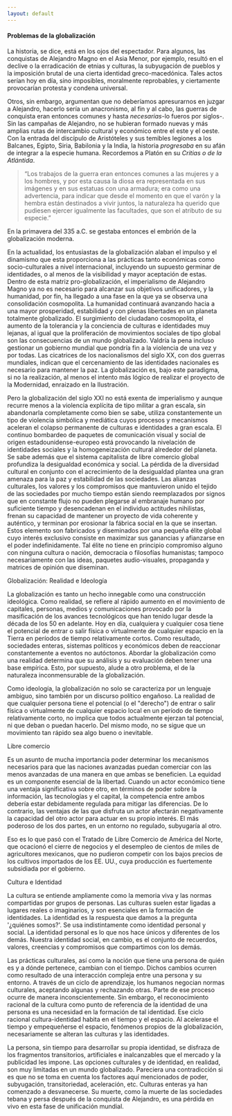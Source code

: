 ```yaml
---
layout: default
---
```

<h4>Problemas de la globalización</h4>

La historia, se dice, está en los ojos del espectador. Para algunos, las conquistas de Alejandro Magno en el Asia Menor, por ejemplo, resultó en el declive o la erradicación de etnias y culturas, la subyugación de pueblos y la imposición brutal de una cierta identidad greco-macedónica. Tales actos serían hoy en día, sino imposibles, moralmente reprobables, y ciertamente provocarían protesta y condena universal.

Otros, sin embargo, argumentan que no deberíamos apresurarnos en juzgar a Alejandro, hacerlo sería un anacronismo, al fin y al cabo, las guerras de conquista eran entonces comunes y hasta *necesarias*-lo fueros por siglos-. Sin las campañas de Alejandro, no se hubieran formado nuevas y más amplias rutas de intercambio cultural y económico entre el este y el oeste. Con la entrada del discípulo de Aristóteles y sus temibles legiones a los Balcanes, Egipto, Siria, Babilonia y la India, la historia *progresaba* en su afán de integrar a la especie humana. Recordemos a Platón en su *Critias o de la Atlántida*.

>“Los trabajos de la guerra eran entonces comunes a las mujeres y a los hombres, y por esta causa la diosa era representada en sus imágenes y en sus estatuas con una armadura; era como una advertencia, para indicar que desde el momento en que el varón y la hembra están destinados a vivir juntos, la naturaleza ha querido que pudiesen ejercer igualmente las facultades, que son el atributo de su especie.”

En la primavera del 335 a.C. se gestaba entonces el embrión de la globalización moderna.

En la actualidad, los entusiastas de la globalización alaban el impulso y el dinamismo que esta proporciona a las prácticas tanto económicas como socio-culturales a nivel internacional, incluyendo un supuesto germinar de identidades, o al menos de la visibilidad y mayor aceptación de estas. Dentro de esta matriz pro-globalización, el imperialismo de Alejandro Magno ya no es necesario para alcanzar sus objetivos unificadores, y la humanidad, por fin, ha llegado a una fase en la que ya se observa una consolidación cosmopolita. La humanidad continuará avanzando hacia a una mayor prosperidad, estabilidad y con plenas libertades en un planeta totalmente globalizado. El surgimiento del ciudadano cosmopolita, el aumento de la tolerancia y la conciencia de culturas e identidades muy lejanas, al igual que la proliferación de movimientos sociales de tipo global son las consecuencias de un mundo globalizado. Valdría la pena incluso gestionar un gobierno mundial que pondría fin a la violencia de una vez y por todas. Las cicatrices de los nacionalismos del siglo XX, con dos guerras mundiales, indican que el cercenamiento de las identidades nacionales es necesario para mantener la paz. La globalización es, bajo este paradigma, si no la realización, al menos el intento más lógico de realizar el proyecto de la Modernidad, enraizado en la Ilustración.

Pero la globalización del siglo XXI no está exenta de imperialismo y aunque recurre menos a la violencia explícita de tipo militar a gran escala, sin abandonarla completamente como bien se sabe, utiliza constantemente un tipo de violencia simbólica y mediática cuyos procesos y mecanismos aceleran el colapso permanente de culturas e identidades a gran escala. El continuo bombardeo de paquetes de comunicación visual y social de origen estadounidense-europeo está provocando la nivelación de identidades sociales y la homogeneización cultural alrededor del planeta. Se sabe además que el sistema capitalista de libre comercio global profundiza la desigualdad económica y social. La pérdida de la diversidad cultural en conjunto con el acrecimiento de la desigualdad plantea una gran amenaza para la paz y estabilidad de las sociedades. Las alianzas culturales, los valores y los compromisos que mantuvieron unido el tejido de las sociedades por mucho tiempo están siendo reemplazados por signos que en constante flujo no pueden plegarse al embranaje humano por suficiente tiempo y desencadenan en el individuo actitudes nihilistas, frenan su capacidad de mantener un proyecto de vida coherente y auténtico, y terminan por erosionar la fábrica social en la que se insertan. Estos elemento son fabricados y diseminados por una pequeña élite global cuyo interés exclusivo consiste en maximizar sus ganancias y afianzarse en el poder indefinidamente. Tal élite no tiene en principio compromiso alguno con ninguna cultura o nación, democracia o filosofías humanistas; tampoco necesariamente con las ideas, paquetes audio-visuales, propaganda y matrices de opinión que diseminan.

Globalización: Realidad e Ideología

La globalización es tanto un hecho innegable como una construcción ideológica. Como realidad, se refiere al rápido aumento en el movimiento de capitales, personas, medios y comunicaciones provocado por la masificación de los avances tecnológicos que han tenido lugar desde la década de los 50 en adelante. Hoy en día, cualquiera y cualquier cosa tiene el potencial de entrar o salir física o virtualmente de cualquier espacio en la Tierra en períodos de tiempo relativamente cortos. Como resultado, sociedades enteras, sistemas políticos y económicos deben de reaccionar constantemente a eventos no autóctonos. Abordar la globalización como una realidad determina que su análisis y su evaluación deben tener una base empírica. Esto, por supuesto, alude a otro problema, el de la naturaleza inconmensurable de la globalización.

Como ideología, la globalización no solo se caracteriza por un lenguaje ambiguo, sino también por un discurso político engañoso. La realidad de que cualquier persona tiene el potencial (o el "derecho") de entrar o salir física o virtualmente de cualquier espacio local en un período de tiempo relativamente corto, no implica que todos actualmente ejerzan tal potencial, ni que deban o puedan hacerlo. Del mismo modo, no se sigue que un movimiento tan rápido sea algo bueno o inevitable.

Libre comercio

Es un asunto de mucha importancia poder determinar los mecanismos necesarios para que las naciones avanzadas puedan comerciar con las menos avanzadas de una manera en que ambas se beneficien. La equidad es un componente esencial de la libertad. Cuando un actor económico tiene una ventaja significativa sobre otro, en términos de poder sobre la información, las tecnologías y el capital, la competencia entre ambos debería estar debidamente regulada para mitigar las diferencias. De lo contrario, las ventajas de las que disfruta un actor afectarán negativamente la capacidad del otro actor para actuar en su propio interés. El más poderoso de los dos partes, en un entorno no regulado, subyugaría al otro.

Eso es lo que pasó con el Tratado de Libre Comercio de América del Norte, que ocacionó el cierre de negocios y el desempleo de cientos de miles de agricultores mexicanos, que no pudieron competir con los bajos precios de los cultivos importados de los EE. UU., cuya producción es fuertemente subsidiada por el gobierno.

Cultura e Identidad

La cultura se entiende ampliamente como la memoria viva y las normas compartidas por grupos de personas. Las culturas suelen estar ligadas a lugares reales o imaginarios, y son esenciales en la formación de identidades. La identidad es la respuesta que damos a la pregunta '¿quiénes somos?'. Se usa indistintamente como identidad personal y social. La identidad personal es lo que nos hace únicos y diferentes de los demás. Nuestra identidad social, en cambio, es el conjunto de recuerdos, valores, creencias y compromisos que compartimos con los demás.

Las prácticas culturales, así como la noción que tiene una persona de quién es y a dónde pertenece, cambian con el tiempo. Dichos cambios ocurren como resultado de una interacción compleja entre una persona y su entorno. A través de un ciclo de aprendizaje, los humanos negocian normas culturales, aceptando algunas y rechazando otras. Parte de ese proceso ocurre de manera inconscientemente. Sin embargo, el reconocimiento racional de la cultura como punto de referencia de la identidad de una persona es una necesidad en la formación de tal identidad. Ese ciclo racional cultura-identidad habita en el tiempo y el espacio. Al acelerase el tiempo y empequeñerse el espacio, fenómenos propios de la globalización, necesariamente se alteran las culturas y las identidades.

La persona, sin tiempo para desarrollar su propia identidad, se disfraza de los fragmentos transitorios, artificiales e inalcanzables que el mercado y la publicidad les impone. Las opciones culturales y de identidad, en realidad, son muy limitadas en un mundo globalizado. Pareciera una contradicción si es que no se toma en cuenta los factores aquí mencionados de poder, subyugación, transitoriedad, aceleración, etc. Culturas enteras ya han comenzado a desvanecerse. Su muerte, como la muerte de las sociedades tebana y persa después de la conquista de Alejandro, es una pérdida en vivo en esta fase de unificación mundial.
